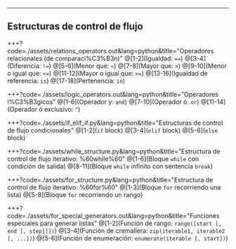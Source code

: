---

## Estructuras de control de flujo

+++?code=./assets/relations_operators.out&lang=python&title="Operadores relacionales (de comparaci%C3%B3n)"
@[1-2](Igualdad: `==`)
@[3-4](Diferencia: `!=`)
@[5-6](Menor que: `<`)
@[7-8](Mayor que: `>`)
@[9-10](Menor o igual que: `<=`)
@[11-12](Mayor o igual que: `>=`)
@[13-16](Igualdad de referencia: `is`)
@[17-18](Pertenencia: `in`)

+++?code=./assets/logic_operators.out&lang=python&title="Operadores l%C3%B3gicos"
@[1-6](Operador y: `and`)
@[7-10](Operador ó: `or`)
@[11-14](Operador ó exclusivo: `^`)

+++?code=./assets/if_elif_if.py&lang=python&title="Estructuras de control de flujo condicionales"
@[1-2](`if` block)
@[3-4](`elif` block)
@[5-6](`else` block)

+++?code=./assets/while_structure.py&lang=python&title="Estructura de control de flujo iterativo: %60while%60"
@[1-6](Bloque `while` con condición de salida)
@[8-11](Bloque `while` infinito con sentencia `break`)

+++?code=./assets/for_structure.py&lang=python&title="Estructura de control de flujo iterativo: %60for%60"
@[1-3](Bloque `for` recorriendo una lista)
@[5-8](Bloque `for` recorriendo un rango)

+++?code=./assets/for_special_generators.out&lang=python&title="Funciones especiales para generar listas"
@[1-2](Función de rango: `range([start [, end [, step]]])`)
@[3-4](Función de cremallera: `zip(iterable1, iterable2 [, ...])`)
@[5-6](Función de enumeración: `enumerate(iterable [, start])`)